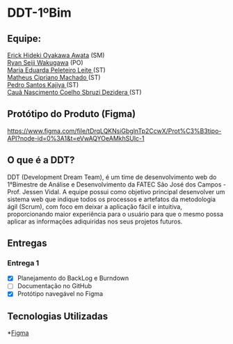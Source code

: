 # DDT-1ºBim

**<h2>Equipe: </h2>**
<a href="https://github.com/erickhoawata">Erick Hideki Oyakawa Awata</a> (SM) <br>
<a href="https://github.com/ryan-wakugawa">Ryan Seiji Wakugawa</a> (PO) <br>
<a href="https://github.com/Dudaleite08">Maria Eduarda Peleteiro Leite </a> (ST) <br>
<a href="https://github.com/cipriano1419">Matheus Cipriano Machado </a> (ST)  <br>
<a href="https://github.com/kajiyap">Pedro Santos Kajiya </a> (ST)  <br>
<a href="https://github.com/CauaDezidera">Cauã Nascimento Coelho Sbruzi Dezidera </a> (ST)  <br>

**<h2>Protótipo do Produto (Figma) </h2>**
https://www.figma.com/file/tDrqLQKNsiGbglnTp2CcwX/Prot%C3%B3tipo-API?node-id=0%3A1&t=eVwAQYOeAMkhSUlc-1 <br>

**<h2>O que é a DDT?</h2>**
DDT (Development Dream Team), é um time de desenvolvimento web do 1°Bimestre de Análise e Desenvolvimento da FATEC São José dos Campos - Prof. Jessen Vidal. A equipe possui como objetivo principal desenvolver  um  sistema  web que  indique  todos  os  processos  e  artefatos  da  metodologia  ágil (Scrum), com foco em deixar a aplicação fácil e intuitiva, proporcionando maior experiência para o usuário para que o mesmo possa aplicar as informações adiquiridas nos seus projetos futuros.

**<h2>Entregas</h2>**
**<h3>Entrega 1</h3>**
- [x] Planejamento do BackLog e Burndown <br>
- [ ] Documentação no GitHub
- [x] Protótipo navegável no Figma

**<h2>Tecnologias Utilizadas</h2>**
*<a href="https://www.figma.com/">Figma</a><br>
